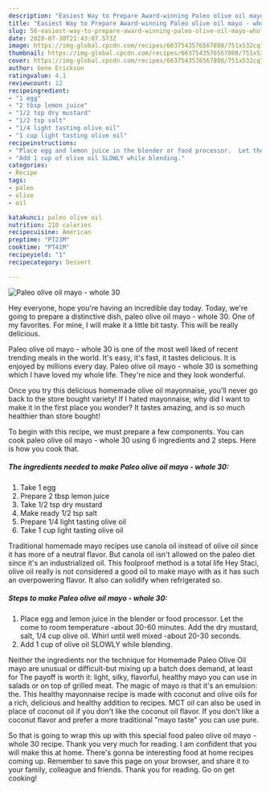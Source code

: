 ```yaml
---
description: "Easiest Way to Prepare Award-winning Paleo olive oil mayo - whole 30"
title: "Easiest Way to Prepare Award-winning Paleo olive oil mayo - whole 30"
slug: 56-easiest-way-to-prepare-award-winning-paleo-olive-oil-mayo-whole-30
date: 2020-07-30T21:43:07.573Z
image: https://img-global.cpcdn.com/recipes/6637543576567808/751x532cq70/paleo-olive-oil-mayo-whole-30-recipe-main-photo.jpg
thumbnail: https://img-global.cpcdn.com/recipes/6637543576567808/751x532cq70/paleo-olive-oil-mayo-whole-30-recipe-main-photo.jpg
cover: https://img-global.cpcdn.com/recipes/6637543576567808/751x532cq70/paleo-olive-oil-mayo-whole-30-recipe-main-photo.jpg
author: Gene Erickson
ratingvalue: 4.1
reviewcount: 12
recipeingredient:
- "1 egg"
- "2 tbsp lemon juice"
- "1/2 tsp dry mustard"
- "1/2 tsp salt"
- "1/4 light tasting olive oil"
- "1 cup light tasting olive oil"
recipeinstructions:
- "Place egg and lemon juice in the blender or food processor.  Let the come to room temperature -about 30-60 minutes.  Add the dry mustard, salt, 1/4 cup olive oil. Whirl until well mixed -about 20-30 seconds."
- "Add 1 cup of olive oil SLOWLY while blending."
categories:
- Recipe
tags:
- paleo
- olive
- oil

katakunci: paleo olive oil 
nutrition: 210 calories
recipecuisine: American
preptime: "PT23M"
cooktime: "PT41M"
recipeyield: "1"
recipecategory: Dessert

---
```



![Paleo olive oil mayo - whole 30](https://img-global.cpcdn.com/recipes/6637543576567808/751x532cq70/paleo-olive-oil-mayo-whole-30-recipe-main-photo.jpg)

Hey everyone, hope you're having an incredible day today. Today, we're going to prepare a distinctive dish, paleo olive oil mayo - whole 30. One of my favorites. For mine, I will make it a little bit tasty. This will be really delicious.

Paleo olive oil mayo - whole 30 is one of the most well liked of recent trending meals in the world. It's easy, it's fast, it tastes delicious. It is enjoyed by millions every day. Paleo olive oil mayo - whole 30 is something which I have loved my whole life. They're nice and they look wonderful.

Once you try this delicious homemade olive oil mayonnaise, you&#39;ll never go back to the store bought variety! If I hated mayonnaise, why did I want to make it in the first place you wonder? It tastes amazing, and is so much healthier than store bought!


To begin with this recipe, we must prepare a few components. You can cook paleo olive oil mayo - whole 30 using 6 ingredients and 2 steps. Here is how you cook that.

##### The ingredients needed to make Paleo olive oil mayo - whole 30:

1. Take 1 egg
1. Prepare 2 tbsp lemon juice
1. Take 1/2 tsp dry mustard
1. Make ready 1/2 tsp salt
1. Prepare 1/4 light tasting olive oil
1. Take 1 cup light tasting olive oil


Traditional homemade mayo recipes use canola oil instead of olive oil since it has more of a neutral flavor. But canola oil isn&#39;t allowed on the paleo diet since it&#39;s an industrialized oil. This foolproof method is a total life Hey Staci, olive oil really is not considered a good oil to make mayo with as it has such an overpowering flavor. It also can solidify when refrigerated so. 

##### Steps to make Paleo olive oil mayo - whole 30:

1. Place egg and lemon juice in the blender or food processor.  Let the come to room temperature -about 30-60 minutes.  Add the dry mustard, salt, 1/4 cup olive oil. Whirl until well mixed -about 20-30 seconds.
1. Add 1 cup of olive oil SLOWLY while blending.


Neither the ingredients nor the technique for Homemade Paleo Olive Oil mayo are unusual or difficult-but mixing up a batch does demand, at least for The payoff is worth it: light, silky, flavorful, healthy mayo you can use in salads or on top of grilled meat. The magic of mayo is that it&#39;s an emulsion: the. This healthy mayonnaise recipe is made with coconut and olive oils for a rich, delicious and healthy addition to recipes. MCT oil can also be used in place of coconut oil if you don&#39;t like the coconut oil flavor. If you don&#39;t like a coconut flavor and prefer a more traditional &#34;mayo taste&#34; you can use pure. 

So that is going to wrap this up with this special food paleo olive oil mayo - whole 30 recipe. Thank you very much for reading. I am confident that you will make this at home. There's gonna be interesting food at home recipes coming up. Remember to save this page on your browser, and share it to your family, colleague and friends. Thank you for reading. Go on get cooking!
